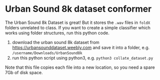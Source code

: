 # Urban Sound 8k dataset conformer

The Urban Sound 8k Dataset is great! But it stores the `.wav` files in `foldX` folders unrelated to class. If you want to create a simple classifier which works using folder structures, run this python code.

1. download the urban sound 8k dataset from https://urbansounddataset.weebly.com and save it into a folder, e.g. `/username/Downloads/UrbanSound8k`
2. run this python script using python3, e.g. `python3 collate_dataset.py`

Note that this file copies each file into a new location, so you need a spare 7Gb of disk space.